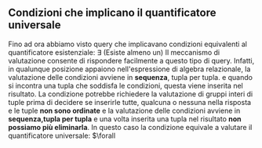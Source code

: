 ## Condizioni che implicano il quantificatore universale
Fino ad ora abbiamo visto query che implicavano condizioni equivalenti al quantificatore esistenziale: $\exists$ (Esiste almeno un)
Il meccanismo di valutazione consente di rispondere facilmente a questo tipo di query. Infatti, in qualunque posizione appaiono nell'espressione di algebra relazionale, la valutazione delle condizioni avviene in **sequenza**, tupla per tupla. e quando si incontra una tupla che soddisfa le condizioni, questa viene inserita nel risultato. La condizione potrebbe richiedere la valutazione di gruppi interi di tuple prima di decidere se inserirle tutte, qualcuna o nessuna nella risposta e le tuple **non sono ordinate** e la valutazione delle condizioni avviene in **sequenza,tupla per tupla** e una volta inserita una tupla nel risultato **non possiamo più eliminarla**.  In questo caso la condizione equivale a valutare il quantificatore universale:
$\forall


